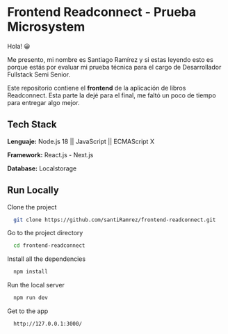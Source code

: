 # Frontend Readconnect - Prueba Microsystem

Hola! 😀

Me presento, mi nombre es Santiago Ramírez y si estas leyendo esto es porque estás por evaluar mi prueba técnica para  el cargo de Desarrollador Fullstack Semi Senior.

Este repositorio contiene el **frontend** de la aplicación de libros Readconnect.
Esta parte la dejé para el final, me faltó un poco de tiempo para entregar algo mejor.



## Tech Stack

**Lenguaje:** Node.js 18 || JavaScript || ECMAScript X

**Framework:** React.js - Next.js

**Database:** Localstorage



## Run Locally

Clone the project

```bash
  git clone https://github.com/santiRamrez/frontend-readconnect.git
```

Go to the project directory

```bash
  cd frontend-readconnect
```

Install all the dependencies

```bash
  npm install
```

Run the local server

```bash
  npm run dev
```

Get to the app

```bash
  http://127.0.0.1:3000/
```
